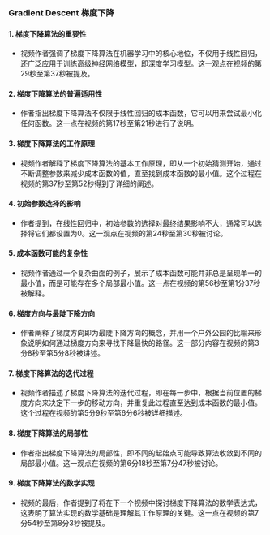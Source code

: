 ### Gradient Descent 梯度下降

#### 1. 梯度下降算法的重要性
- 视频作者强调了梯度下降算法在机器学习中的核心地位，不仅用于线性回归，还广泛应用于训练高级神经网络模型，即深度学习模型。这一观点在视频的第29秒至第37秒被提及。

#### 2. 梯度下降算法的普遍适用性
- 作者指出梯度下降算法不仅限于线性回归的成本函数，它可以用来尝试最小化任何函数。这一点在视频的第17秒至第21秒进行了说明。

#### 3. 梯度下降算法的工作原理
- 视频作者解释了梯度下降算法的基本工作原理，即从一个初始猜测开始，通过不断调整参数来减少成本函数的值，直至找到成本函数的最小值。这个过程在视频的第37秒至第52秒得到了详细的阐述。

#### 4. 初始参数选择的影响
- 作者提到，在线性回归中，初始参数的选择对最终结果影响不大，通常可以选择将它们都设置为0。这一观点在视频的第24秒至第30秒被讨论。

#### 5. 成本函数可能的复杂性
- 视频作者通过一个复杂曲面的例子，展示了成本函数可能并非总是呈现单一的最小值，而是可能存在多个局部最小值。这一点在视频的第56秒至第1分37秒被解释。

#### 6. 梯度方向与最陡下降方向
- 作者阐释了梯度方向即为最陡下降方向的概念，并用一个户外公园的比喻来形象说明如何通过梯度方向来寻找下降最快的路径。这一部分内容在视频的第3分8秒至第5分8秒被讲述。

#### 7. 梯度下降算法的迭代过程
- 视频作者描述了梯度下降算法的迭代过程，即在每一步中，根据当前位置的梯度方向来决定下一步的移动方向，并重复此过程直至达到成本函数的最小值。这个过程在视频的第5分9秒至第6分6秒被详细描述。

#### 8. 梯度下降算法的局部性
- 作者指出梯度下降算法的局部性，即不同的起始点可能导致算法收敛到不同的局部最小值。这一观点在视频的第6分18秒至第7分47秒被讨论。

#### 9. 梯度下降算法的数学实现
- 视频的最后，作者提到了将在下一个视频中探讨梯度下降算法的数学表达式，这表明了算法实现的数学基础是理解其工作原理的关键。这一点在视频的第7分54秒至第8分3秒被提及。




